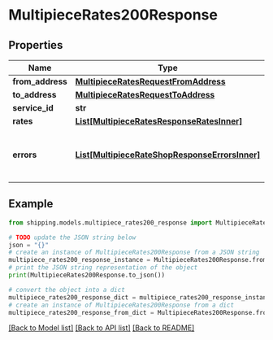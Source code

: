 # MultipieceRates200Response


## Properties

Name | Type | Description | Notes
------------ | ------------- | ------------- | -------------
**from_address** | [**MultipieceRatesRequestFromAddress**](MultipieceRatesRequestFromAddress.md) |  | [optional] 
**to_address** | [**MultipieceRatesRequestToAddress**](MultipieceRatesRequestToAddress.md) |  | [optional] 
**service_id** | **str** | description | [optional] 
**rates** | [**List[MultipieceRatesResponseRatesInner]**](MultipieceRatesResponseRatesInner.md) | description | [optional] 
**errors** | [**List[MultipieceRateShopResponseErrorsInner]**](MultipieceRateShopResponseErrorsInner.md) | It display any error while getting rates | [optional] 

## Example

```python
from shipping.models.multipiece_rates200_response import MultipieceRates200Response

# TODO update the JSON string below
json = "{}"
# create an instance of MultipieceRates200Response from a JSON string
multipiece_rates200_response_instance = MultipieceRates200Response.from_json(json)
# print the JSON string representation of the object
print(MultipieceRates200Response.to_json())

# convert the object into a dict
multipiece_rates200_response_dict = multipiece_rates200_response_instance.to_dict()
# create an instance of MultipieceRates200Response from a dict
multipiece_rates200_response_from_dict = MultipieceRates200Response.from_dict(multipiece_rates200_response_dict)
```
[[Back to Model list]](../README.md#documentation-for-models) [[Back to API list]](../README.md#documentation-for-api-endpoints) [[Back to README]](../README.md)


